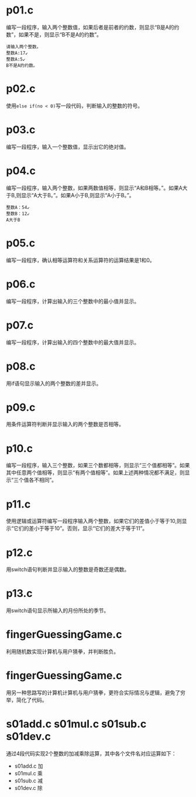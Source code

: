 # p01.c
编写一段程序，输入两个整数值，如果后者是前者的约数，则显示“B是A的约数”，如果不是，则显示“B不是A的约数”。
```
请输入两个整数。
整数A:17↙
整数A:5↙
B不是A的约数。
```
# p02.c
使用`else if(no < 0)`写一段代码，判断输入的整数的符号。

# p03.c
编写一段程序，输入一个整数值，显示出它的绝对值。

# p04.c
编写一段程序，输入两个整数，如果两数值相等，则显示“A和B相等。”。如果A大于B,则显示“A大于B。”。如果A小于B,则显示“A小于B。”。
```
整数A：54↙
整数B：12↙
A大于B
```
# p05.c
编写一段程序，确认相等运算符和关系运算符的运算结果是1和0。

# p06.c
编写一段程序，计算出输入的三个整数中的最小值并显示。

# p07.c
编写一段程序，计算出输入的四个整数中的最大值并显示。

# p08.c
用if语句显示输入的两个整数的差并显示。

# p09.c
用条件运算符判断并显示输入的两个整数是否相等。

# p10.c
编写一段程序，输入三个整数，如果三个数都相等，则显示“三个值都相等”。如果其中任意两个值相等，则显示“有两个值相等”。如果上述两种情况都不满足，则显示“三个值各不相同”。

# p11.c
使用逻辑或运算符编写一段程序输入两个整数，如果它们的差值小于等于10,则显示“它们的差小于等于10”。否则，显示“它们的差大于等于11”。

# p12.c
用switch语句判断并显示输入的整数是奇数还是偶数。

# p13.c
用switch语句显示所输入的月份所处的季节。

# fingerGuessingGame.c
利用随机数实现计算机与用户猜拳，并判断胜负。

# fingerGuessingGame.c
用另一种思路写的计算机计算机与用户猜拳，更符合实际情况与逻辑，避免了穷举，简化了代码。

# s01add.c s01mul.c s01sub.c s01dev.c
通过4段代码实现2个整数的加减乘除运算，其中各个文件名对应运算如下：
* s01add.c 加
* s01mul.c 乘
* s01sub.c 减
* s01dev.c 除


